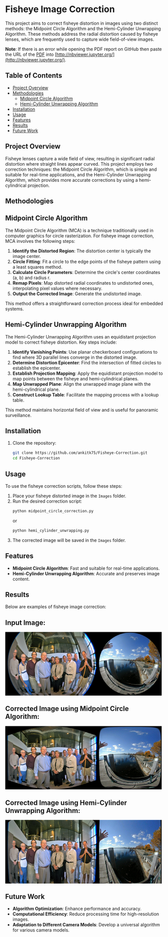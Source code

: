 # **Fisheye Image Correction**

This project aims to correct fisheye distortion in images using two distinct methods: the Midpoint Circle Algorithm and the Hemi-Cylinder Unwrapping Algorithm. These methods address the radial distortion caused by fisheye lenses, which are frequently used to capture wide field-of-view images.

**Note**: If there is an error while opening the PDF report on GitHub then paste the URL of the [PDF](https://github.com/ankitk75/Fisheye-Correction/blob/main/CV_Project_Report.pdf) into [http://nbviewer.jupyter.org/](http://nbviewer.jupyter.org/).

Table of Contents
-----------------

*   [Project Overview](#project-overview)
*   [Methodologies](#methodologies)
    *   [Midpoint Circle Algorithm](#midpoint-circle-algorithm)
    *   [Hemi-Cylinder Unwrapping Algorithm](#hemi-cylinder-unwrapping-algorithm)
*   [Installation](#installation)
*   [Usage](#usage)
*   [Features](#features)
*   [Results](#results)
*   [Future Work](#future-work)

Project Overview
----------------

Fisheye lenses capture a wide field of view, resulting in significant radial distortion where straight lines appear curved. This project employs two correction techniques: the Midpoint Circle Algorithm, which is simple and suitable for real-time applications, and the Hemi-Cylinder Unwrapping Algorithm, which provides more accurate corrections by using a hemi-cylindrical projection.

Methodologies
-------------

## Midpoint Circle Algorithm

The Midpoint Circle Algorithm (MCA) is a technique traditionally used in computer graphics for circle rasterization. For fisheye image correction, MCA involves the following steps:

1.  **Identify the Distorted Region**: The distortion center is typically the image center.
2.  **Circle Fitting**: Fit a circle to the edge points of the fisheye pattern using a least squares method.
3.  **Calculate Circle Parameters**: Determine the circle's center coordinates (a, b) and radius r.
4.  **Remap Pixels**: Map distorted radial coordinates to undistorted ones, interpolating pixel values where necessary.
5.  **Output the Corrected Image**: Generate the undistorted image.

This method offers a straightforward correction process ideal for embedded systems.


## Hemi-Cylinder Unwrapping Algorithm


The Hemi-Cylinder Unwrapping Algorithm uses an equidistant projection model to correct fisheye distortion. Key steps include:

1.  **Identify Vanishing Points**: Use planar checkerboard configurations to find where 3D parallel lines converge in the distorted image.
2.  **Determine Distortion Epicenter**: Find the intersection of fitted circles to establish the epicenter.
3.  **Establish Projection Mapping**: Apply the equidistant projection model to map points between the fisheye and hemi-cylindrical planes.
4.  **Map Unwrapped Plane**: Align the unwrapped image plane with the hemi-cylindrical plane.
5.  **Construct Lookup Table**: Facilitate the mapping process with a lookup table.

This method maintains horizontal field of view and is useful for panoramic surveillance.

Installation
------------

1.  Clone the repository:
    ```bash
    git clone https://github.com/ankitk75/Fisheye-Correction.git
    cd Fisheye-Correction
    ```

Usage
-----

To use the fisheye correction scripts, follow these steps:

1.  Place your fisheye distorted image in the `Images` folder.
2.  Run the desired correction script:
    ```bash
    python midpoint_circle_correction.py
    ```
    or
    ```bash
    python hemi_cylinder_unwrapping.py
    ```
3.  The corrected image will be saved in the `Images` folder.

Features
--------

*   **Midpoint Circle Algorithm**: Fast and suitable for real-time applications.
*   **Hemi-Cylinder Unwrapping Algorithm**: Accurate and preserves image content.

Results
-------

Below are examples of fisheye image correction:

## Input Image:

<div style="display: flex;">
  <img src="https://github.com/ankitk75/Fisheye-Correction/blob/main/Images/fe1.jpg" width="59%" />
  <img src="https://github.com/ankitk75/Fisheye-Correction/blob/main/Images/fe2.jpg" width="40%" />
</div>

## Corrected Image using Midpoint Circle Algorithm:

<div style="display: flex;">
  <img src="https://github.com/ankitk75/Fisheye-Correction/blob/main/Images/fe1_output_midpoint.jpg" width="59%" />
  <img src="https://github.com/ankitk75/Fisheye-Correction/blob/main/Images/fe2_output_midpoint.jpg" width="40%" />
</div>

## Corrected Image using Hemi-Cylinder Unwrapping Algorithm:

<div style="display: flex;">
  <img src="https://github.com/ankitk75/Fisheye-Correction/blob/main/Images/fe1_output_hemi_cylinder.jpg" width="59%" />
  <img src="https://github.com/ankitk75/Fisheye-Correction/blob/main/Images/fe2_output_hemi_cylinder.jpg" width="40%" />
</div>


Future Work
-----------

*   **Algorithm Optimization**: Enhance performance and accuracy.
*   **Computational Efficiency**: Reduce processing time for high-resolution images.
*   **Adaptation to Different Camera Models**: Develop a universal algorithm for various camera models.

